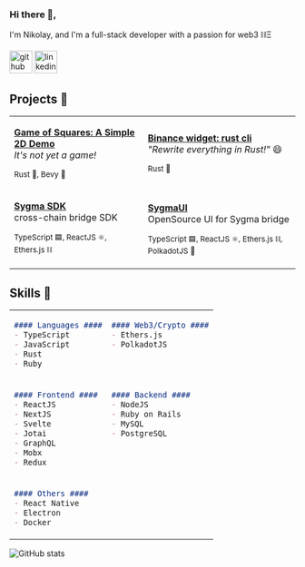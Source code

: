 ### Hi there 👋,
I'm Nikolay, and I'm a full-stack developer with a passion for web3 ⛓️Ξ

[<img src='https://cdn.jsdelivr.net/npm/simple-icons@3.0.1/icons/github.svg' alt='github' height='40'>](https://github.com/enemycnt)  [<img src='https://cdn.jsdelivr.net/npm/simple-icons@3.0.1/icons/linkedin.svg' alt='linkedin' height='40'>](https://www.linkedin.com/in/nikolay-topkaridi/)

## Projects 🚀
<table border="0" cols="2">
<tr>
<td>

  <a href="https://github.com/enemycnt/game_of_squares/"><b>Game of Squares: A Simple 2D Demo</b></a><br/>
  <em>It's not yet a game! </em>

   <small>Rust 🦀, Bevy 👾</small>
</td>
<td>

  <a href="https://github.com/enemycnt/bi-widget-rust-cli"><b>Binance widget: rust cli</b></a><br/>
  <em>"Rewrite everything in Rust!"</em> 😄

  <small>Rust 🦀</small>
</td>
</tr>
<tr>
<td>

  <a href="https://github.com/sygmaprotocol/sygma-sdk"><b>Sygma SDK</b></a><br/>
  cross-chain bridge SDK

  <small>TypeScript 🟦, ReactJS ⚛️, Ethers.js ⛓️ </small>
</td>
<td>

  <a href="https://github.com/sygmaprotocol/sygma-ui"><b>SygmaUI</b></a><br/>
  OpenSource UI for Sygma bridge

  <small>TypeScript 🟦, ReactJS ⚛️, Ethers.js ⛓️, PolkadotJS 🔴</small>
</td>

</tr>
</table>

## Skills 📜
<table>
<tr>
<td valign="top">

```markdown
#### Languages ####
- TypeScript
- JavaScript
- Rust
- Ruby
```

</td>
<td valign="top">

```markdown
#### Web3/Crypto ####
- Ethers.js
- PolkadotJS


```

</td>
</tr>

<tr>
<td valign="top">

```markdown
#### Frontend ####
- ReactJS
- NextJS
- Svelte
- Jotai
- GraphQL
- Mobx
- Redux
```
</td>
<td valign="top">

```markdown
#### Backend ####
- NodeJS
- Ruby on Rails
- MySQL
- PostgreSQL



```
</td>


</tr>

<tr>
<td valign="top">

```markdown
#### Others ####
- React Native
- Electron
- Docker
```
</td>
</tr>
</table>

![GitHub stats](https://github-readme-stats.vercel.app/api?username=enemycnt&show_icons=true&hide_rank=true)
